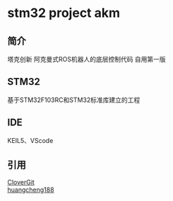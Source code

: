 #  **stm32 project akm** 
## 简介
塔克创新 阿克曼式ROS机器人的底层控制代码 自用第一版

## STM32
基于STM32F103RC和STM32标准库建立的工程

## IDE
KEIL5、VScode

## 引用
[CloverGit](https://github.com/CloverGit/Vofa-Plus-Protocol-Driver)  
[huangcheng188](https://blog.csdn.net/HC_huangcheng/article/details/101762634)

